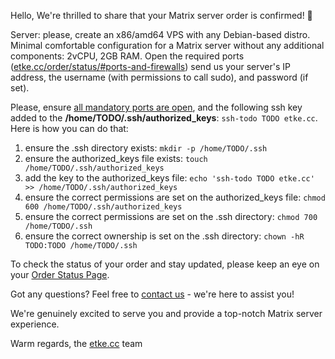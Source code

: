 Hello,
We're thrilled to share that your Matrix server order is confirmed! 🎉

Server: please, create an x86/amd64 VPS with any Debian-based distro. Minimal comfortable configuration for a Matrix server without any additional components: 2vCPU, 2GB RAM.
Open the required ports ([etke.cc/order/status/#ports-and-firewalls](https://etke.cc/order/status/#ports-and-firewalls)) send us your server's IP address, the username (with permissions to call sudo), and password (if set).

Please, ensure [all mandatory ports are open](https://etke.cc/order/status/#ports-and-firewalls), and the following ssh key added to the **/home/TODO/.ssh/authorized_keys**: `ssh-todo TODO etke.cc`. Here is how you can do that:

1.  ensure the .ssh directory exists: `mkdir -p /home/TODO/.ssh`
2.  ensure the authorized_keys file exists: `touch /home/TODO/.ssh/authorized_keys`
3.  add the key to the authorized_keys file: `echo 'ssh-todo TODO etke.cc' >> /home/TODO/.ssh/authorized_keys`
4.  ensure the correct permissions are set on the authorized_keys file: `chmod 600 /home/TODO/.ssh/authorized_keys`
5.  ensure the correct permissions are set on the .ssh directory: `chmod 700 /home/TODO/.ssh`
6.  ensure the correct ownership is set on the .ssh directory: `chown -hR TODO:TODO /home/TODO/.ssh`

To check the status of your order and stay updated, please keep an eye on your [Order Status Page](https://etke.cc/order/status/#749f066f31d6e795088f154897aba00b72bdbf951e4d5721caa37ee9d6eb31d9).

Got any questions? Feel free to [contact us](https://etke.cc/contacts/) - we're here to assist you!

We're genuinely excited to serve you and provide a top-notch Matrix server experience.

Warm regards,
the [etke.cc](https://etke.cc) team